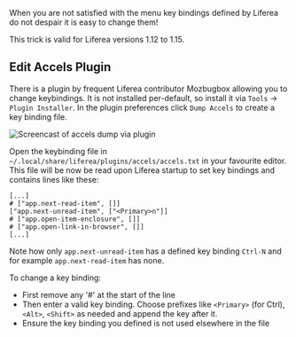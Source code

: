 When you are not satisfied with the menu key bindings defined by Liferea do not despair it is easy to change them!

This trick is valid for Liferea versions 1.12 to 1.15.

## Edit Accels Plugin

There is a plugin by frequent Liferea contributor Mozbugbox allowing you to change keybindings. It is not installed
per-default, so install it via `Tools` -> `Plugin Installer`. In the plugin preferences click `Dump Accels` to create
a key binding file.

![Screencast of accels dump via plugin](/liferea/blog/assets/dump-accels-howto.gif)

Open the keybinding file in `~/.local/share/liferea/plugins/accels/accels.txt` in your 
favourite editor. This file will be now be read upon Liferea startup to set key bindings 
and contains lines like these:

    [...]
    # ["app.next-read-item", []]
    ["app.next-unread-item", ["<Primary>n"]]
    # ["app.open-item-enclosure", []]
    # ["app.open-link-in-browser", []]
    [...]


Note how only `app.next-unread-item` has a defined key binding `Ctrl-N` and for 
example `app.next-read-item` has none.

To change a key binding:
      
- First remove any '#' at the start of the line 
- Then enter a valid key binding. Choose prefixes like `<Primary>` (for Ctrl), `<Alt>`, `<Shift>` as needed and append the key after it.
- Ensure the key binding you defined is not used elsewhere in the file

